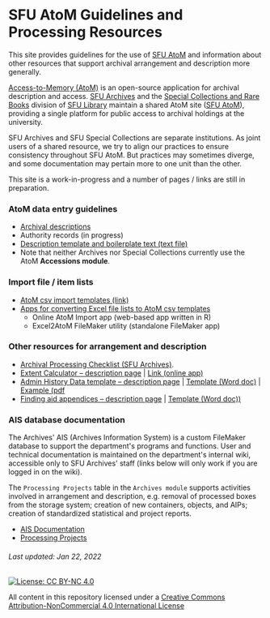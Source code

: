 # SFU AtoM Guidelines and Processing Resources
This site provides guidelines for the use of [SFU AtoM](https://atom.archives.sfu.ca) and information about other resources that support archival arrangement and description more generally.

[Access-to-Memory (AtoM)](https://www.accesstomemory.org/en/) is an open-source application for archival description and access. [SFU Archives](https://www.sfu.ca/archives.html) and the [Special Collections and Rare Books](https://www.lib.sfu.ca/about/branches-depts/special-collections) division of [SFU Library](https://www.lib.sfu.ca) maintain a shared AtoM site ([SFU AtoM](https://atom.archives.sfu.ca)), providing a single platform for public access to archival holdings at the university.

 SFU Archives and SFU Special Collections are separate institutions. As joint users of a shared resource, we try to align our practices to ensure consistency throughout SFU AtoM. But practices may sometimes diverge, and some documentation may pertain more to one unit than the other.

 This site is a work-in-progress and a number of pages / links are still in preparation.

### AtoM data entry guidelines
- [Archival descriptions](archival-description/overview.md)
- Authority records (in progress)
- [Description template and boilerplate text (text file)](downloads/description-template.txt)
- Note that neither Archives nor Special Collections currently use the AtoM **Accessions module**.

### Import file / item lists
- [AtoM csv import templates (link)](https://wiki.accesstomemory.org/wiki/Resources/CSV_templates)
- [Apps for converting Excel file lists to AtoM csv templates](resources/file-item-lists.md)
    - Online AtoM Import app (web-based app written in R)
    - Excel2AtoM FileMaker utility (standalone FileMaker app)

### Other resources for arrangement and description
- [Archival Processing Checklist (SFU Archives)](resources/archival-processing-checklist.md).
- [Extent Calculator – description page](resources/extent-calculator.md) | [Link (online app)](https://sfuarchives.shinyapps.io/extent_calculator/)
- [Admin History Data template – description page](resources/admin-history-data-template.md) | [Template (Word doc)](downloads/admin-history-data-template.docx) | [Example (pdf](downloads/admin-history-data-example.pdf)
- [Finding aid appendices – description page](resources/finding-aid-appendices.md) | [Template (Word doc))](downloads/finding-aid-appdenices.docx)

### AIS database documentation
The Archives' AIS (Archives Information System) is a custom FileMaker database to support the department's programs and functions. User and technical documentation is maintained on the department's internal wiki, accessible only to SFU Archives' staff (links below will only work if you are logged in on the wiki).

The `Processing Projects` table in the `Archives module` supports activities involved in arrangement and description, e.g. removal of processed boxes from the storage system; creation of new containers, objects, and AIPs; creation of standardized statistical and project reports.
- [AIS Documentation](https://wiki.its.sfu.ca/departments/archives/index.php/AIS_User_Documentation)
- [Processing Projects](https://wiki.its.sfu.ca/departments/archives/index.php/Processing_Projects)

###### Last updated: Jan 22, 2022

[![License: CC BY-NC 4.0](https://img.shields.io/badge/License-CC%20BY--NC%204.0-lightgrey.svg)](https://creativecommons.org/licenses/by-nc/4.0/)

All content in this repository licensed under a [Creative Commons Attribution-NonCommercial 4.0 International License](https://creativecommons.org/licenses/by-nc/4.0/)
